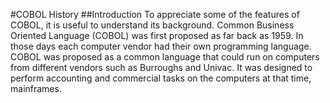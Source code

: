 #COBOL History
##Introduction
To appreciate some of the features of COBOL, it is useful to understand its background. Common Business Oriented Language (COBOL) was first proposed as far back as 1959. In those days each computer vendor had their own programming language. COBOL was proposed as a common language that could run on computers from different vendors such as Burroughs and Univac. It was designed to perform accounting and commercial tasks on the computers at that time, mainframes.
